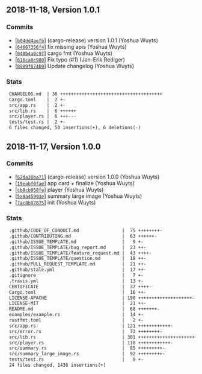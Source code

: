 ## 2018-11-18, Version 1.0.1
### Commits
- [[`b04dd4aefb`](https://github.com/rust-net-web/twitter-card/commit/b04dd4aefb3eebc4a5cfa65f0367862b38611f2c)] (cargo-release) version 1.0.1 (Yoshua Wuyts)
- [[`64667356f4`](https://github.com/rust-net-web/twitter-card/commit/64667356f4e65a57fe508e0d65e8768e4d85f7bb)] fix missing apis (Yoshua Wuyts)
- [[`040b4a0c97`](https://github.com/rust-net-web/twitter-card/commit/040b4a0c97f04655da13c15b6c0a274979cf9c5a)] cargo fmt (Yoshua Wuyts)
- [[`616ca0c980`](https://github.com/rust-net-web/twitter-card/commit/616ca0c9808cbb0369dd9f3c5c1a2b187ac43580)] Fix typo (#1) (Jan-Erik Rediger)
- [[`8989f074b9`](https://github.com/rust-net-web/twitter-card/commit/8989f074b9768bbd0f348e126e493edb424a5ec1)] Update changelog (Yoshua Wuyts)

### Stats
```diff
 CHANGELOG.md  | 38 ++++++++++++++++++++++++++++++++++++++
 Cargo.toml    |  2 +-
 src/app.rs    |  2 +-
 src/lib.rs    |  6 ++++++
 src/player.rs |  6 +++---
 tests/test.rs |  2 +-
 6 files changed, 50 insertions(+), 6 deletions(-)
```


## 2018-11-17, Version 1.0.0
### Commits
- [[`62da38ba71`](https://github.com/rust-net-web/twitter-card/commit/62da38ba71a679a5ab799216aa66a25cc97595a5)] (cargo-release) version 1.0.0 (Yoshua Wuyts)
- [[`19eabf0fae`](https://github.com/rust-net-web/twitter-card/commit/19eabf0faefd25edfb81ba622793907975aa54f7)] app card + finalize (Yoshua Wuyts)
- [[`cb8cb958fe`](https://github.com/rust-net-web/twitter-card/commit/cb8cb958feed5994370896b61233d0eae3d4a5ff)] player (Yoshua Wuyts)
- [[`5a9a45993e`](https://github.com/rust-net-web/twitter-card/commit/5a9a45993e2d3b3dfe00df38a518f6db66fb57d4)] summary large image (Yoshua Wuyts)
- [[`7ac8b97875`](https://github.com/rust-net-web/twitter-card/commit/7ac8b97875c766b8d858c696bace36815fd70709)] init (Yoshua Wuyts)

### Stats
```diff
 .github/CODE_OF_CONDUCT.md                |  75 ++++++++-
 .github/CONTRIBUTING.md                   |  63 ++++++-
 .github/ISSUE_TEMPLATE.md                 |   9 +-
 .github/ISSUE_TEMPLATE/bug_report.md      |  23 ++-
 .github/ISSUE_TEMPLATE/feature_request.md |  43 ++++-
 .github/ISSUE_TEMPLATE/question.md        |  18 ++-
 .github/PULL_REQUEST_TEMPLATE.md          |  21 ++-
 .github/stale.yml                         |  17 ++-
 .gitignore                                |   7 +-
 .travis.yml                               |  13 +-
 CERTIFICATE                               |  37 ++++-
 Cargo.toml                                |  16 ++-
 LICENSE-APACHE                            | 190 ++++++++++++++++++++-
 LICENSE-MIT                               |  21 ++-
 README.md                                 |  68 +++++++-
 examples/example.rs                       |  14 +-
 rustfmt.toml                              |   2 +-
 src/app.rs                                | 121 ++++++++++++-
 src/error.rs                              |  73 ++++++++-
 src/lib.rs                                | 301 +++++++++++++++++++++++++++++++-
 src/player.rs                             | 118 ++++++++++++-
 src/summary.rs                            |  85 +++++++++-
 src/summary_large_image.rs                |  92 +++++++++-
 tests/test.rs                             |   9 +-
 24 files changed, 1436 insertions(+)
```



